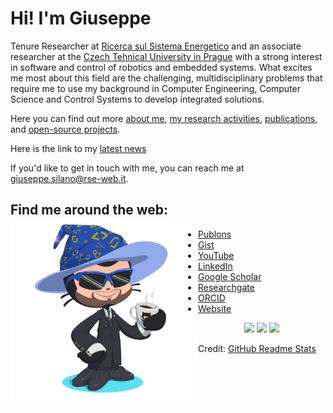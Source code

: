 # Hi! I'm Giuseppe

Tenure Researcher at [Ricerca sul Sistema Energetico](https://www.rse-web.it/) and an associate researcher at the [Czech Tehnical University in Prague](http://mrs.felk.cvut.cz/) with a strong interest in software and control of robotics and embedded systems. What excites me most about this field are the challenging, multidisciplinary problems that require me to use my background in Computer Engineering, Computer Science and Control Systems to develop integrated solutions. 

Here you can find out more [about me](https://giuseppesilano.net/cv.html), [my research activities](https://giuseppesilano.net/research.html), [publications](https://giuseppesilano.net/publications.html), and [open-source projects](https://giuseppesilano.net/software.html).

Here is the link to my [latest news](https://giuseppesilano.net/highlights.html)

If you'd like to get in touch with me, you can reach me at <giuseppe.silano@rse-web.it>.

## Find me around the web: <a href="https://giuseppesilano.net/cv.html"><img align="left" width="300" height="300" src="https://github.com/gsilano/gsilano/blob/master/octocat_transparent.png"></a>
- <a href="https://publons.com/researcher/1667164/giuseppe-silano/">Publons</a> 
- <a href="https://gist.github.com/gsilano">Gist</a> 
- <a href="https://www.youtube.com/channel/UC33d3qW1EU4jH1fi36Hzc1Q">YouTube</a> 
- <a href="https://www.linkedin.com/in/giuseppe-silano-235370b5/?locale=en_US">LinkedIn</a> 
- <a href="https://scholar.google.it/citations?user=lrTdWB0AAAAJ&hl=en">Google Scholar</a> 
- <a href="https://www.researchgate.net/profile/Giuseppe_Silano">Researchgate</a> 
- <a href="https://orcid.org/0000-0002-6816-6002">ORCID</a> 
- <a href="https://giuseppesilano.net">Website</a> 

<p align="center">
<img height="auto" width="55%" src ="https://github-readme-stats.vercel.app/api?username=gsilano&show_icons=true&count_private=true&theme=dark&hide_border=true&bg_color=00000000">
<img height="auto" width="43%" src ="https://github-readme-stats.vercel.app/api/top-langs/?username=gsilano&layout=compact&hide_border=true&theme=dark&bg_color=00000000&langs_count=6&hide=jupyter%20notebook,tex,css,php">
<img src ="https://github-readme-streak-stats.herokuapp.com?user=gsilano&theme=dark&hide_border=true&background=FFFFFF00">
</p>

Credit: [GitHub Readme Stats](https://github.com/anuraghazra/github-readme-stats)
